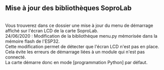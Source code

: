 ## Mise à jour des bibliothèques SoproLab
<br />
Vous trouverez dans ce dossier une mise à jour du menu de démarrage affiché sur l'écran LCD de la carte SoproLab.
<br />
24/06/2020 : Modification de la bibliothèque menu.py mémorisée dans la mémoire flash de l'ESP32.
<br /> Cette modification permet de détecter que l'écran LCD n'est pas en place. Cela évite les erreurs de démarrage liées à un module qui n'est pas connecté.<br />
La carte démarre donc en mode [programmation Python] par défaut.